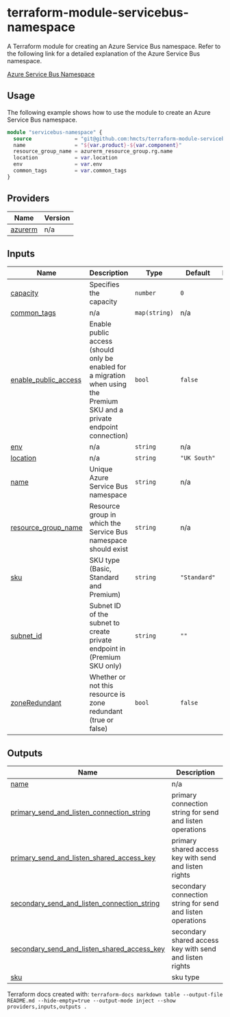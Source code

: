 # terraform-module-servicebus-namespace

A Terraform module for creating an Azure Service Bus namespace.
Refer to the following link for a detailed explanation of the Azure Service Bus namespace.

[Azure Service Bus Namespace](https://docs.microsoft.com/en-us/azure/service-bus-messaging/service-bus-messaging-overview)

## Usage

The following example shows how to use the module to create an Azure Service Bus namespace.

```terraform
module "servicebus-namespace" {
  source              = "git@github.com:hmcts/terraform-module-servicebus-namespace?ref=master"
  name                = "${var.product}-${var.component}"
  resource_group_name = azurerm_resource_group.rg.name
  location            = var.location
  env                 = var.env
  common_tags         = var.common_tags
}
```

<!-- BEGIN_TF_DOCS -->

## Providers

| Name                                                         | Version |
| ------------------------------------------------------------ | ------- |
| <a name="provider_azurerm"></a> [azurerm](#provider_azurerm) | n/a     |

## Inputs

| Name                                                                                          | Description                                                                                                                | Type          | Default      | Required |
| --------------------------------------------------------------------------------------------- | -------------------------------------------------------------------------------------------------------------------------- | ------------- | ------------ | :------: |
| <a name="input_capacity"></a> [capacity](#input_capacity)                                     | Specifies the capacity                                                                                                     | `number`      | `0`          |    no    |
| <a name="input_common_tags"></a> [common_tags](#input_common_tags)                            | n/a                                                                                                                        | `map(string)` | n/a          |   yes    |
| <a name="input_enable_public_access"></a> [enable_public_access](#input_enable_public_access) | Enable public access (should only be enabled for a migration when using the Premium SKU and a private endpoint connection) | `bool`        | `false`      |    no    |
| <a name="input_env"></a> [env](#input_env)                                                    | n/a                                                                                                                        | `string`      | n/a          |   yes    |
| <a name="input_location"></a> [location](#input_location)                                     | n/a                                                                                                                        | `string`      | `"UK South"` |    no    |
| <a name="input_name"></a> [name](#input_name)                                                 | Unique Azure Service Bus namespace                                                                                         | `string`      | n/a          |   yes    |
| <a name="input_resource_group_name"></a> [resource_group_name](#input_resource_group_name)    | Resource group in which the Service Bus namespace should exist                                                             | `string`      | n/a          |   yes    |
| <a name="input_sku"></a> [sku](#input_sku)                                                    | SKU type (Basic, Standard and Premium)                                                                                     | `string`      | `"Standard"` |    no    |
| <a name="input_subnet_id"></a> [subnet_id](#input_subnet_id)                                  | Subnet ID of the subnet to create private endpoint in (Premium SKU only)                                                   | `string`      | `""`         |    no    |
| <a name="input_zoneRedundant"></a> [zoneRedundant](#input_zoneRedundant)                      | Whether or not this resource is zone redundant (true or false)                                                             | `bool`        | `false`      |    no    |

## Outputs

| Name                                                                                                                                                                 | Description                                                |
| -------------------------------------------------------------------------------------------------------------------------------------------------------------------- | ---------------------------------------------------------- |
| <a name="output_name"></a> [name](#output_name)                                                                                                                      | n/a                                                        |
| <a name="output_primary_send_and_listen_connection_string"></a> [primary_send_and_listen_connection_string](#output_primary_send_and_listen_connection_string)       | primary connection string for send and listen operations   |
| <a name="output_primary_send_and_listen_shared_access_key"></a> [primary_send_and_listen_shared_access_key](#output_primary_send_and_listen_shared_access_key)       | primary shared access key with send and listen rights      |
| <a name="output_secondary_send_and_listen_connection_string"></a> [secondary_send_and_listen_connection_string](#output_secondary_send_and_listen_connection_string) | secondary connection string for send and listen operations |
| <a name="output_secondary_send_and_listen_shared_access_key"></a> [secondary_send_and_listen_shared_access_key](#output_secondary_send_and_listen_shared_access_key) | secondary shared access key with send and listen rights    |
| <a name="output_sku"></a> [sku](#output_sku)                                                                                                                         | sku type                                                   |

<!-- END_TF_DOCS -->

Terraform docs created with: `terraform-docs markdown table --output-file README.md --hide-empty=true --output-mode inject --show providers,inputs,outputs .`
